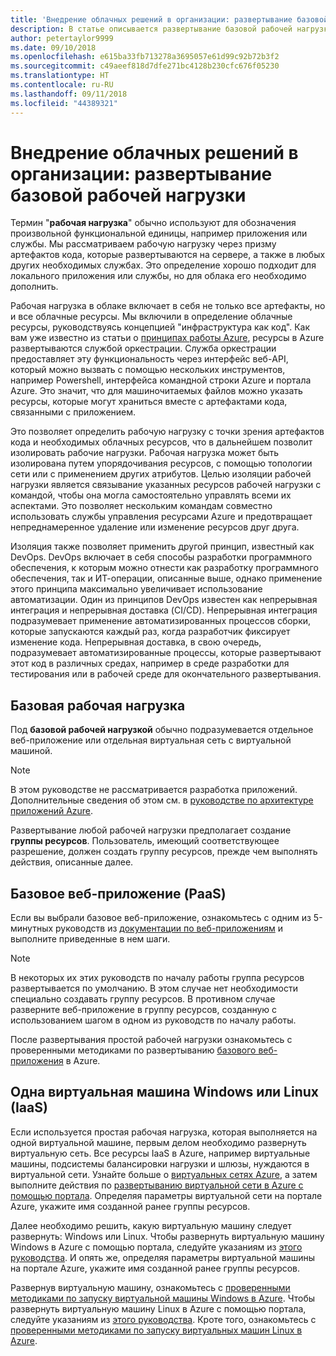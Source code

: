 ```yaml
---
title: 'Внедрение облачных решений в организации: развертывание базовой рабочей нагрузки'
description: В статье описывается развертывание базовой рабочей нагрузки в Azure
author: petertaylor9999
ms.date: 09/10/2018
ms.openlocfilehash: e615ba33fb713278a3695057e61d99c92b72b3f2
ms.sourcegitcommit: c49aeef818d7dfe271bc4128b230cfc676f05230
ms.translationtype: HT
ms.contentlocale: ru-RU
ms.lasthandoff: 09/11/2018
ms.locfileid: "44389321"
---
```

# <a name="enterprise-cloud-adoption-deploy-a-basic-workload"></a>Внедрение облачных решений в организации: развертывание базовой рабочей нагрузки

Термин "**рабочая нагрузка**" обычно используют для обозначения произвольной функциональной единицы, например приложения или службы. Мы рассматриваем рабочую нагрузку через призму артефактов кода, которые развертываются на сервере, а также в любых других необходимых службах. Это определение хорошо подходит для локального приложения или службы, но для облака его необходимо дополнить.

Рабочая нагрузка в облаке включает в себя не только все артефакты, но и все облачные ресурсы. Мы включили в определение облачные ресурсы, руководствуясь концепцией "инфраструктура как код". Как вам уже известно из статьи о [принципах работы Azure](../getting-started/what-is-azure.md), ресурсы в Azure развертываются службой оркестрации. Служба оркестрации предоставляет эту функциональность через интерфейс веб-API, который можно вызвать с помощью нескольких инструментов, например Powershell, интерфейса командной строки Azure и портала Azure. Это значит, что для машиночитаемых файлов можно указать ресурсы, которые могут храниться вместе с артефактами кода, связанными с приложением.

Это позволяет определить рабочую нагрузку с точки зрения артефактов кода и необходимых облачных ресурсов, что в дальнейшем позволит изолировать рабочие нагрузки. Рабочая нагрузка может быть изолирована путем упорядочивания ресурсов, с помощью топологии сети или с применением других атрибутов. Целью изоляции рабочей нагрузки является связывание указанных ресурсов рабочей нагрузки с командой, чтобы она могла самостоятельно управлять всеми их аспектами. Это позволяет нескольким командам совместно использовать службы управления ресурсами Azure и предотвращает непреднамеренное удаление или изменение ресурсов друг друга.

Изоляция также позволяет применить другой принцип, известный как DevOps. DevOps включает в себя способы разработки программного обеспечения, к которым можно отнести как разработку программного обеспечения, так и ИТ-операции, описанные выше, однако применение этого принципа максимально увеличивает использование автоматизации. Один из принципов DevOps известен как непрерывная интеграция и непрерывная доставка (CI/CD). Непрерывная интеграция подразумевает применение автоматизированных процессов сборки, которые запускаются каждый раз, когда разработчик фиксирует изменение кода. Непрерывная доставка, в свою очередь, подразумевает автоматизированные процессы, которые развертывают этот код в различных средах, например в среде разработки для тестирования или в рабочей среде для окончательного развертывания.

## <a name="basic-workload"></a>Базовая рабочая нагрузка

Под **базовой рабочей нагрузкой** обычно подразумевается отдельное веб-приложение или отдельная виртуальная сеть с виртуальной машиной. 

> [!NOTE]
> В этом руководстве не рассматривается разработка приложений. Дополнительные сведения об этом см. в [руководстве по архитектуре приложений Azure](/azure/architecture/guide/).

Развертывание любой рабочей нагрузки предполагает создание **группы ресурсов**. Пользователь, имеющий соответствующее разрешение, должен создать группу ресурсов, прежде чем выполнять действия, описанные далее.

## <a name="basic-web-application-paas"></a>Базовое веб-приложение (PaaS)

Если вы выбрали базовое веб-приложение, ознакомьтесь с одним из 5-минутных руководств из [документации по веб-приложениям](/azure/app-service?toc=/azure/architecture/cloud-adoption-guide/toc.json) и выполните приведенные в нем шаги. 

> [!NOTE]
> В некоторых их этих руководств по началу работы группа ресурсов развертывается по умолчанию. В этом случае нет необходимости специально создавать группу ресурсов. В противном случае разверните веб-приложение в группу ресурсов, созданную с использованием шагом в одном из руководств по началу работы.

После развертывания простой рабочей нагрузки ознакомьтесь с проверенными методиками по развертыванию [базового веб-приложения](/azure/architecture/reference-architectures/app-service-web-app/basic-web-app?toc=/azure/architecture/cloud-adoption-guide/toc.json) в Azure.

## <a name="single-windows-or-linux-vm-iaas"></a>Одна виртуальная машина Windows или Linux (IaaS)

Если используется простая рабочая нагрузка, которая выполняется на одной виртуальной машине, первым делом необходимо развернуть виртуальную сеть. Все ресурсы IaaS в Azure, например виртуальные машины, подсистемы балансировки нагрузки и шлюзы, нуждаются в виртуальной сети. Узнайте больше о [виртуальных сетях Azure](/azure/virtual-network/virtual-networks-overview?toc=/azure/architecture/cloud-adoption-guide/toc.json), а затем выполните действия по [развертыванию виртуальной сети в Azure с помощью портала](/azure/virtual-network/quick-create-portal?toc=/azure/architecture/cloud-adoption-guide/toc.json). Определяя параметры виртуальной сети на портале Azure, укажите имя созданной ранее группы ресурсов.

Далее необходимо решить, какую виртуальную машину следует развернуть: Windows или Linux. Чтобы развернуть виртуальную машину Windows в Azure с помощью портала, следуйте указаниям из [этого руководства](/azure/virtual-machines/windows/quick-create-portal?toc=/azure/architecture/cloud-adoption-guide/toc.json). И опять же, определяя параметры виртуальной машины на портале Azure, укажите имя созданной ранее группы ресурсов.

Развернув виртуальную машину, ознакомьтесь с [проверенными методиками по запуску виртуальной машины Windows в Azure](/azure/architecture/reference-architectures/virtual-machines-windows/single-vm?toc=/azure/architecture/cloud-adoption-guide/toc.json). Чтобы развернуть виртуальную машину Linux в Azure с помощью портала, следуйте указаниям из [этого руководства](/azure/virtual-machines/linux/quick-create-portal?toc=/azure/architecture/cloud-adoption-guide/toc.json). Кроте того, ознакомьтесь с [проверенными методиками по запуску виртуальных машин Linux в Azure](/azure/architecture/reference-architectures/virtual-machines-linux/single-vm?toc=/azure/architecture/cloud-adoption-guide/toc.json).